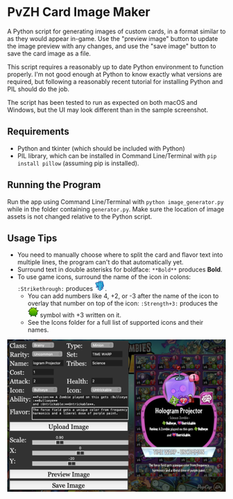 # PvZH Card Image Maker

A Python script for generating images of custom cards, in a format similar to as they would appear in-game. Use the "preview image" button to update the image preview with any changes, and use the "save image" button to save the card image as a file.

This script requires a reasonably up to date Python environment to function properly. I'm not good enough at Python to know exactly what versions are required, but following a reasonably recent tutorial for installing Python and PIL should do the job.

The script has been tested to run as expected on both macOS and Windows, but the UI may look different than in the sample screenshot.

## Requirements

- Python and tkinter (which should be included with Python)
- PIL library, which can be installed in Command Line/Terminal with ```pip install pillow``` (assuming pip is installed).

## Running the Program

Run the app using Command Line/Terminal with ```python image_generator.py``` while in the folder containing ```generator.py```. Make sure the location of image assets is not changed relative to the Python script.

## Usage Tips

- You need to manually choose where to split the card and flavor text into multiple lines, the program can't do that automatically yet.
- Surround text in double asterisks for boldface: ```**Bold**``` produces **Bold**.
- To use game icons, surround the name of the icon in colons: ```:Strikethrough:``` produces <img src="Icons/Strikethrough.png" width="24" height="24"/>.
    - You can add numbers like 4, +2, or -3 after the name of the icon to overlay that number on top of the icon: ```:Strength+3:``` produces the <img src="Icons/Strength.png" width="24" height="24"/> symbol with +3 written on it.
    - See the Icons folder for a full list of supported icons and their names.

![Sample usage](Sample.png)